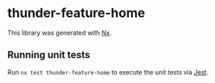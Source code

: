 # thunder-feature-home

This library was generated with [Nx](https://nx.dev).

## Running unit tests

Run `nx test thunder-feature-home` to execute the unit tests via [Jest](https://jestjs.io).

